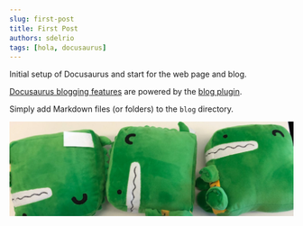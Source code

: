 ```yaml
---
slug: first-post
title: First Post
authors: sdelrio
tags: [hola, docusaurus]
---
```


Initial setup of Docusaurus and start for the web page and blog.

[Docusaurus blogging features](https://docusaurus.io/docs/blog) are powered by the [blog plugin](https://docusaurus.io/docs/api/plugins/@docusaurus/plugin-content-blog).

Simply add Markdown files (or folders) to the `blog` directory.

![Docusaurus Plushie](./docusaurus-plushie-banner.jpeg)

